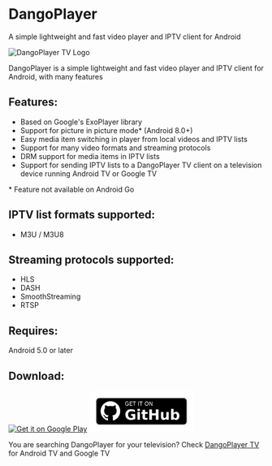 # DangoPlayer
A simple lightweight and fast video player and IPTV client for Android

<img alt='DangoPlayer TV Logo' width='700' src='https://raw.githubusercontent.com/brunochanrio/DangoPlayer/main/DangoPlayer_PlayStore_Banner.png'/>

DangoPlayer is a simple lightweight and fast video player and IPTV client for Android, with many features

## Features:
- Based on Google's ExoPlayer library
- Support for picture in picture mode* (Android 8.0+)
- Easy media item switching in player from local videos and IPTV lists
- Support for many video formats and streaming protocols
- DRM support for media items in IPTV lists
- Support for sending IPTV lists to a DangoPlayer TV client on a television device running Android TV or Google TV 

\* Feature not available on Android Go

## IPTV list formats supported:
- M3U / M3U8

## Streaming protocols supported:
- HLS
- DASH
- SmoothStreaming
- RTSP

## Requires:
Android 5.0 or later

## Download:

<a href='https://play.google.com/store/apps/details?id=com.aleapps.videotime&pcampaignid=pcampaignidMKT-Other-global-all-co-prtnr-py-PartBadge-Mar2515-1'><img alt='Get it on Google Play' height='80' src='https://play.google.com/intl/en_us/badges/static/images/badges/en_badge_web_generic.png'/></a>
<a href='https://github.com/brunochanrio/DangoPlayer/releases'><img alt='Get it on GitHub' height='80' src='https://raw.githubusercontent.com/deckerst/common/main/assets/get-it-on-github.png'/></a>

You are searching DangoPlayer for your television? Check [DangoPlayer TV](https://github.com/brunochanrio/DangoPlayer-TV) for Android TV and Google TV
